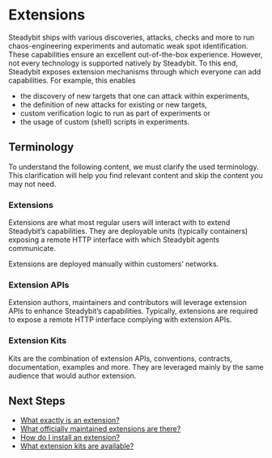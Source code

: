# Extensions

Steadybit ships with various discoveries, attacks, checks and more to run chaos-engineering experiments and automatic weak spot identification. These capabilities ensure an excellent out-of-the-box experience. However, not every technology is supported natively by Steadybit. To this end, Steadybit exposes extension mechanisms through which everyone can add capabilities. For example, this enables

* the discovery of new targets that one can attack within experiments,
* the definition of new attacks for existing or new targets,
* custom verification logic to run as part of experiments or
* the usage of custom (shell) scripts in experiments.

## Terminology

To understand the following content, we must clarify the used terminology. This clarification will help you find relevant content and skip the content you may not need.

### Extensions

Extensions are what most regular users will interact with to extend Steadybit’s capabilities. They are deployable units (typically containers) exposing a remote HTTP interface with which Steadybit agents communicate.

Extensions are deployed manually within customers’ networks.

### Extension APIs

Extension authors, maintainers and contributors will leverage extension APIs to enhance Steadybit’s capabilities. Typically, extensions are required to expose a remote HTTP interface complying with extension APIs.

### Extension Kits

Kits are the combination of extension APIs, conventions, contracts, documentation, examples and more. They are leveraged mainly by the same audience that would author extension.

## Next Steps

* [What exactly is an extension?](anatomy-of-an-extension.md)
* [What officially maintained extensions are there?](https://hub.steadybit.com/extensions)
* [How do I install an extension?](extension-installation.md)
* [What extension kits are available?](extension-kits.md)
